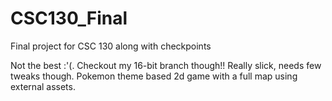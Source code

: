 # CSC130_Final
 Final project for CSC 130 along with checkpoints


Not the best :'(.
Checkout my 16-bit branch though!! Really slick, needs few tweaks though. Pokemon theme based 2d game with a full map using external assets. 
